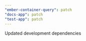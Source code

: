 ```yaml
---
"ember-container-query": patch
"docs-app": patch
"test-app": patch
---
```


Updated development dependencies
